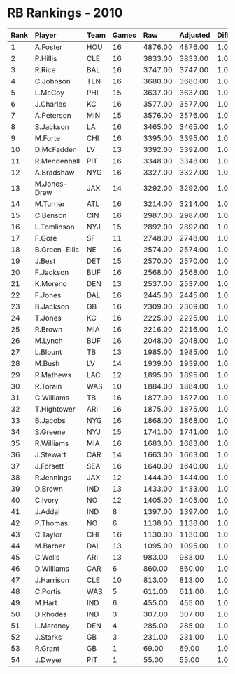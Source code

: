 # RB Rankings - 2010

| Rank | Player        | Team | Games | Raw     | Adjusted | Difficulty | Avg/Game | Typical | Consistency | Trend    |
| :----| :-------------| :----| :-----| :-------| :--------| :----------| :--------| :-------| :-----------| :--------|
| 1    | A.Foster      | HOU  | 16    | 4876.00 | 4876.00  | 1.000      | 304.75   | 318.00  | 7/2/7       | +86.0%   |
| 2    | P.Hillis      | CLE  | 16    | 3833.00 | 3833.00  | 1.000      | 239.56   | 255.00  | 10/2/4      | +113.7%  |
| 3    | R.Rice        | BAL  | 16    | 3747.00 | 3747.00  | 1.000      | 234.19   | 242.00  | 9/0/7       | +114.1%  |
| 4    | C.Johnson     | TEN  | 16    | 3680.00 | 3680.00  | 1.000      | 230.00   | 229.50  | 6/2/8       | +97.7%   |
| 5    | L.McCoy       | PHI  | 15    | 3637.00 | 3637.00  | 1.000      | 242.47   | 242.00  | 7/3/5       | +65.9%   |
| 6    | J.Charles     | KC   | 16    | 3577.00 | 3577.00  | 1.000      | 223.56   | 237.00  | 11/0/5      | +57.9%   |
| 7    | A.Peterson    | MIN  | 15    | 3576.00 | 3576.00  | 1.000      | 238.40   | 239.00  | 8/0/7       | +122.6%  |
| 8    | S.Jackson     | LA   | 16    | 3465.00 | 3465.00  | 1.000      | 216.56   | 215.00  | 5/4/7       | +45.0%   |
| 9    | M.Forte       | CHI  | 16    | 3395.00 | 3395.00  | 1.000      | 212.19   | 219.50  | 10/1/5      | +108.1%  |
| 10   | D.McFadden    | LV   | 13    | 3392.00 | 3392.00  | 1.000      | 260.92   | 240.50  | 5/1/7       | +82.3%   |
| 11   | R.Mendenhall  | PIT  | 16    | 3348.00 | 3348.00  | 1.000      | 209.25   | 219.00  | 8/2/6       | +65.5%   |
| 12   | A.Bradshaw    | NYG  | 16    | 3327.00 | 3327.00  | 1.000      | 207.94   | 213.50  | 7/1/8       | +77.5%   |
| 13   | M.Jones-Drew  | JAX  | 14    | 3292.00 | 3292.00  | 1.000      | 235.14   | 236.00  | 6/1/7       | +80.6%   |
| 14   | M.Turner      | ATL  | 16    | 3214.00 | 3214.00  | 1.000      | 200.88   | 198.00  | 8/1/7       | +118.5%  |
| 15   | C.Benson      | CIN  | 16    | 2987.00 | 2987.00  | 1.000      | 186.69   | 202.50  | 10/1/5      | +83.4%   |
| 16   | L.Tomlinson   | NYJ  | 15    | 2892.00 | 2892.00  | 1.000      | 192.80   | 182.00  | 6/1/8       | +74.2%   |
| 17   | F.Gore        | SF   | 11    | 2748.00 | 2748.00  | 1.000      | 249.82   | 252.00  | 5/0/6       | INACTIVE |
| 18   | B.Green-Ellis | NE   | 16    | 2574.00 | 2574.00  | 1.000      | 160.88   | 165.50  | 7/0/9       | +121.3%  |
| 19   | J.Best        | DET  | 15    | 2570.00 | 2570.00  | 1.000      | 171.33   | 148.50  | 6/1/8       | +129.2%  |
| 20   | F.Jackson     | BUF  | 16    | 2568.00 | 2568.00  | 1.000      | 160.50   | 157.00  | 8/2/6       | +209.6%  |
| 21   | K.Moreno      | DEN  | 13    | 2537.00 | 2537.00  | 1.000      | 195.15   | 182.50  | 6/0/7       | +197.8%  |
| 22   | F.Jones       | DAL  | 16    | 2445.00 | 2445.00  | 1.000      | 152.81   | 163.00  | 9/0/7       | +122.1%  |
| 23   | B.Jackson     | GB   | 16    | 2309.00 | 2309.00  | 1.000      | 144.31   | 143.00  | 8/1/7       | +79.5%   |
| 24   | T.Jones       | KC   | 16    | 2225.00 | 2225.00  | 1.000      | 139.06   | 145.50  | 7/1/8       | +176.5%  |
| 25   | R.Brown       | MIA  | 16    | 2216.00 | 2216.00  | 1.000      | 138.50   | 132.50  | 6/4/6       | +61.6%   |
| 26   | M.Lynch       | BUF  | 16    | 2048.00 | 2048.00  | 1.000      | 128.00   | 127.50  | 7/1/8       | +154.3%  |
| 27   | L.Blount      | TB   | 13    | 1985.00 | 1985.00  | 1.000      | 152.69   | 150.00  | 6/1/6       | +147.9%  |
| 28   | M.Bush        | LV   | 14    | 1939.00 | 1939.00  | 1.000      | 138.50   | 115.50  | 6/0/8       | +270.6%  |
| 29   | R.Mathews     | LAC  | 12    | 1895.00 | 1895.00  | 1.000      | 157.92   | 145.00  | 5/2/5       | +103.7%  |
| 30   | R.Torain      | WAS  | 10    | 1884.00 | 1884.00  | 1.000      | 188.40   | 192.00  | 5/1/4       | +73.8%   |
| 31   | C.Williams    | TB   | 16    | 1877.00 | 1877.00  | 1.000      | 117.31   | 129.50  | 8/1/7       | +130.5%  |
| 32   | T.Hightower   | ARI  | 16    | 1875.00 | 1875.00  | 1.000      | 117.19   | 120.00  | 10/0/6      | +231.0%  |
| 33   | B.Jacobs      | NYG  | 16    | 1868.00 | 1868.00  | 1.000      | 116.75   | 116.00  | 6/2/8       | +128.3%  |
| 34   | S.Greene      | NYJ  | 15    | 1741.00 | 1741.00  | 1.000      | 116.07   | 111.00  | 6/3/6       | +89.5%   |
| 35   | R.Williams    | MIA  | 16    | 1683.00 | 1683.00  | 1.000      | 105.19   | 98.50   | 7/0/9       | +175.7%  |
| 36   | J.Stewart     | CAR  | 14    | 1663.00 | 1663.00  | 1.000      | 118.79   | 114.00  | 7/0/7       | +167.9%  |
| 37   | J.Forsett     | SEA  | 16    | 1640.00 | 1640.00  | 1.000      | 102.50   | 108.50  | 9/0/7       | +154.2%  |
| 38   | R.Jennings    | JAX  | 12    | 1444.00 | 1444.00  | 1.000      | 120.33   | 111.00  | 5/0/7       | +248.4%  |
| 39   | D.Brown       | IND  | 13    | 1433.00 | 1433.00  | 1.000      | 110.23   | 105.50  | 7/0/6       | +334.7%  |
| 40   | C.Ivory       | NO   | 12    | 1405.00 | 1405.00  | 1.000      | 117.08   | 143.00  | 8/0/4       | +214.5%  |
| 41   | J.Addai       | IND  | 8     | 1397.00 | 1397.00  | 1.000      | 174.62   | 191.50  | 4/2/2       | +77.7%   |
| 42   | P.Thomas      | NO   | 6     | 1138.00 | 1138.00  | 1.000      | 189.67   | 196.50  | 3/0/3       | +98.7%   |
| 43   | C.Taylor      | CHI  | 16    | 1130.00 | 1130.00  | 1.000      | 70.62    | 74.50   | 10/0/6      | +285.0%  |
| 44   | M.Barber      | DAL  | 13    | 1095.00 | 1095.00  | 1.000      | 84.23    | 73.00   | 4/1/8       | +161.9%  |
| 45   | C.Wells       | ARI  | 13    | 983.00  | 983.00   | 1.000      | 75.62    | 74.50   | 7/0/6       | +219.4%  |
| 46   | D.Williams    | CAR  | 6     | 860.00  | 860.00   | 1.000      | 143.33   | 140.00  | 3/0/3       | INACTIVE |
| 47   | J.Harrison    | CLE  | 10    | 813.00  | 813.00   | 1.000      | 81.30    | 84.50   | 6/0/4       | +779.5%  |
| 48   | C.Portis      | WAS  | 5     | 611.00  | 611.00   | 1.000      | 122.20   | 113.00  | 2/0/3       | INACTIVE |
| 49   | M.Hart        | IND  | 6     | 455.00  | 455.00   | 1.000      | 75.83    | 79.50   | 3/1/2       | INACTIVE |
| 50   | D.Rhodes      | IND  | 3     | 307.00  | 307.00   | 1.000      | 102.33   | 102.33  | 2/0/1       | N/A      |
| 51   | L.Maroney     | DEN  | 4     | 285.00  | 285.00   | 1.000      | 71.25    | 85.00   | 3/0/1       | INACTIVE |
| 52   | J.Starks      | GB   | 3     | 231.00  | 231.00   | 1.000      | 77.00    | 77.00   | 1/1/1       | N/A      |
| 53   | R.Grant       | GB   | 1     | 69.00   | 69.00    | 1.000      | 69.00    | 69.00   | 0/1/0       | INACTIVE |
| 54   | J.Dwyer       | PIT  | 1     | 55.00   | 55.00    | 1.000      | 55.00    | 55.00   | 0/1/0       | N/A      |

